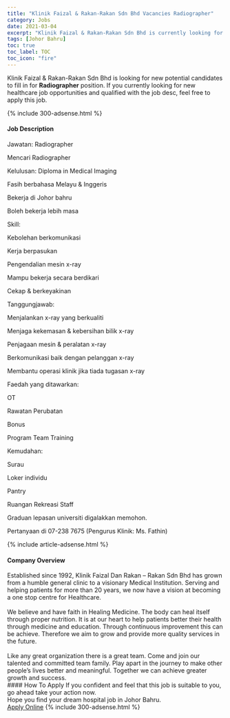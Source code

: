 ```yaml
---
title: "Klinik Faizal & Rakan-Rakan Sdn Bhd Vacancies Radiographer" 
category: Jobs 
date: 2021-03-04 
excerpt: "Klinik Faizal & Rakan-Rakan Sdn Bhd is currently looking for suitable person to fill in the Radiographer which positioned at Johor Bahru" 
tags: [Johor Bahru] 
toc: true 
toc_label: TOC 
toc_icon: "fire" 
--- 
```


<p>Klinik Faizal & Rakan-Rakan Sdn Bhd is looking for new potential candidates to fill in for <b>Radiographer</b> position. If you currently looking for new healthcare job opportunities and qualified with the job desc, feel free to apply this job.
</p>{% include 300-adsense.html %} 
<div><div><h4>Job Description</h4></div><div><div><span><div><p>Jawatan: Radiographer</p><p>Mencari Radiographer</p><p>Kelulusan: Diploma in Medical Imaging</p><p>Fasih berbahasa Melayu &amp; Inggeris</p><p>Bekerja di Johor bahru</p><p>Boleh bekerja lebih masa</p><p>Skill:</p><p>Kebolehan berkomunikasi</p><p>Kerja berpasukan</p><p>Pengendalian mesin x-ray</p><p>Mampu bekerja secara berdikari</p><p>Cekap &amp; berkeyakinan</p><p>Tanggungjawab:</p><p>Menjalankan x-ray yang berkualiti</p><p>Menjaga kekemasan &amp; kebersihan bilik x-ray</p><p>Penjagaan mesin &amp; peralatan x-ray</p><p>Berkomunikasi baik dengan pelanggan x-ray</p><p>Membantu operasi klinik jika tiada tugasan x-ray</p><p>Faedah yang ditawarkan:</p><p>OT</p><p>Rawatan Perubatan</p><p>Bonus</p><p>Program Team Training</p><p>Kemudahan:</p><p>Surau</p><p>Loker individu</p><p>Pantry</p><p>Ruangan Rekreasi Staff</p><p>Graduan lepasan universiti digalakkan memohon.</p><p>Pertanyaan di 07-238 7675 (Pengurus Klinik: Ms. Fathin)</p></div></span></div></div></div> 
{% include article-adsense.html %} 
<div><div><h4>Company Overview</h4></div><div><div><span><div><div>Established since 1992, Klinik Faizal Dan Rakan &#8211; Rakan Sdn Bhd has grown from a humble general clinic to a visionary Medical Institution. Serving and helping patients for more than 20 years, we now have a vision at becoming a one stop centre for Healthcare.</div>
<div><br>
We believe and have faith in Healing Medicine. The body can heal itself through proper nutrition. It is at our heart to help patients better their health through medicine and education. Through continuous improvement this can be achieve. Therefore we aim to grow and provide more quality services in the future.</div>
<div><br>
Like any great organization there is a great team. Come and join our talented and committed team family. Play apart in the journey to make other people&#8217;s lives better and meaningful. Together we can achieve greater growth and success.</div></div></span></div></div></div> 
#### How To Apply 
If you confident and feel that this job is suitable to you, go ahead take your action now. <br/> 
Hope you find your dream hospital job in Johor Bahru. <br/> 
<a href="https://www.jobstreet.com.my/en/job/radiographer-4496569?jobId=jobstreet-my-job-4496569" class="btn btn--warning" target="_blank" rel="nofollow noopenner">Apply Online</a> 
{% include 300-adsense.html %} 